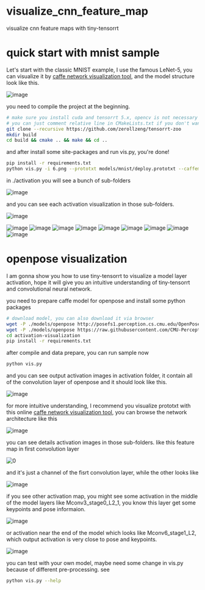 <!--
 * @Author: zerollzeng
 * @Date: 2019-09-06 20:10:21
 * @LastEditors: zerollzeng
 * @LastEditTime: 2019-09-10 10:58:32
 -->
# visualize_cnn_feature_map
visualize cnn feature maps with tiny-tensorrt

# quick start with mnist sample
Let's start with the classic MNIST example, I use the famous LeNet-5, you can visualize it by [caffe network visualization tool](https://ethereon.github.io/netscope/#/editor), and the model structure look like this.

![image](https://user-images.githubusercontent.com/38289304/64579840-dbffe500-d3b6-11e9-8882-4a9a58ca03a9.png)

you need to compile the project at the beginning.
```bash
# make sure you install cuda and tensorrt 5.x, opencv is not necessary for this sample.
# you can just comment relative line in CMakeLists.txt if you don't want to run yolov3
git clone --recursive https://github.com/zerollzeng/tensorrt-zoo
mkdir build
cd build && cmake .. && make && cd ..
```
 
and after install some site-packages and run vis.py, you're done!

```bash
pip install -r requirements.txt 
python vis.py -i 6.png --prototxt models/mnist/deploy.prototxt --caffemodel models/mnist/mnist.caffemodel --engine_file models/mnist/mnist.trt --mark_type 'convolution' 'pooling' 'innerproduct' 'softmax' --normalize_factor 1 --normalize_bias 0
```
in ./activation you will see a bunch of sub-folders

![image](https://user-images.githubusercontent.com/38289304/64580065-97287e00-d3b7-11e9-90ed-e22d96891b47.png)

and you can see each activation visualization in those sub-folders.

![image](https://user-images.githubusercontent.com/38289304/64580209-0900c780-d3b8-11e9-9189-cc7d10397cca.png)

![image](https://user-images.githubusercontent.com/38289304/64580257-351c4880-d3b8-11e9-9866-d60bbf7346d0.png)
![image](https://user-images.githubusercontent.com/38289304/64580274-49f8dc00-d3b8-11e9-8044-117059be4789.png)
![image](https://user-images.githubusercontent.com/38289304/64580329-8593a600-d3b8-11e9-90fe-0d0f4962fb4b.png)
![image](https://user-images.githubusercontent.com/38289304/64580360-9a703980-d3b8-11e9-84e7-616d82caacec.png)
![image](https://user-images.githubusercontent.com/38289304/64580384-bb388f00-d3b8-11e9-80d4-febc01ea5fa1.png)
![image](https://user-images.githubusercontent.com/38289304/64580441-e7eca680-d3b8-11e9-82b2-65eabd368704.png)
![image](https://user-images.githubusercontent.com/38289304/64580559-5893c300-d3b9-11e9-948e-1583f06ae082.png)
![image](https://user-images.githubusercontent.com/38289304/64580605-7a8d4580-d3b9-11e9-9577-73a4b4083cf4.png)
![image](https://user-images.githubusercontent.com/38289304/64580670-baecc380-d3b9-11e9-82e9-e7715a40beaa.png)


# openpose visualization
I am gonna show you how to use tiny-tensorrt to visualize a model layer activation, hope it will give you an intuitive understanding of tiny-tensorrt and convolutional neural network.

you need to prepare caffe model for openpose and install some python packages
```bash
# download model, you can also download it via browser
wget -P ./models/openpose http://posefs1.perception.cs.cmu.edu/OpenPose/models/pose/body_25/pose_iter_584000.caffemodel
wget -P ./models/openpose https://raw.githubusercontent.com/CMU-Perceptual-Computing-Lab/openpose/master/models/pose/body_25/pose_deploy.prototxt
cd activation-visualization
pip install -r requirements.txt
```

after compile and data prepare, you can run sample now
```bash
python vis.py
```

and you can see output activation images in activation folder, it contain all of the convolution layer of openpose and it should look like this.

![image](https://user-images.githubusercontent.com/38289304/64239641-299dcd00-cf33-11e9-9c75-051fa0c5c13f.png)

 for more intuitive understanding, I recommend you visualize prototxt with this online [caffe network visualization tool](https://ethereon.github.io/netscope/#/editor), you can browse the network architecture like this

 ![image](https://user-images.githubusercontent.com/38289304/64245002-a84b3800-cf3c-11e9-8fcd-cf6915e84232.png)

you can see details activation images in those sub-folders. like this feature map in first convolution layer

![0](https://user-images.githubusercontent.com/38289304/64239906-a761d880-cf33-11e9-8005-542dee105dbc.jpg)

and it's just a channel of the fisrt convolution layer, while the other looks like

![image](https://user-images.githubusercontent.com/38289304/64240061-dd06c180-cf33-11e9-9e27-49a369ad62cd.png)

if you see other activation map, you might see some activation in the middle of the model layers like Mconv3_stage0_L2_1, you know this layer get some keypoints and pose informaion.

![image](https://user-images.githubusercontent.com/38289304/64241470-64553480-cf36-11e9-9142-b3199fa8e7d9.png)

or activation near the end of the model which looks like Mconv6_stage1_L2, which output activation is very close to pose and keypoints.

![image](https://user-images.githubusercontent.com/38289304/64241656-bac27300-cf36-11e9-886e-5687136e1e73.png)

you can test with your own model, maybe need some change in vis.py because of different pre-processing. see
```bash
python vis.py --help
```